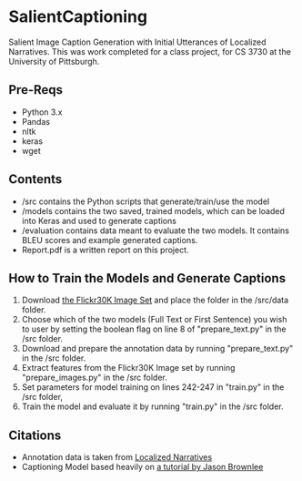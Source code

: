 # SalientCaptioning
Salient Image Caption Generation with Initial Utterances of Localized Narratives. This was work completed for a class project, for CS 3730 at the University of Pittsburgh.

## Pre-Reqs
- Python 3.x
- Pandas
- nltk
- keras
- wget

## Contents
- /src contains the Python scripts that generate/train/use the model
- /models contains the two saved, trained models, which can be loaded into Keras and used to generate captions
- /evaluation contains data meant to evaluate the two models. It contains BLEU scores and example generated captions.
- Report.pdf is a written report on this project.

## How to Train the Models and Generate Captions
1. Download [the Flickr30K Image Set](https://www.kaggle.com/hsankesara/flickr-image-dataset) and place the folder in the /src/data folder.
2. Choose which of the two models (Full Text or First Sentence) you wish to user by setting the boolean flag on line 8 of "prepare_text.py" in the /src folder.
3. Download and prepare the annotation data by running "prepare_text.py" in the /src folder.
4. Extract features from the Flickr30K Image set by running "prepare_images.py" in the /src folder.
5. Set parameters for model training on lines 242-247 in "train.py" in the /src folder,
6. Train the model and evaluate it by running "train.py" in the /src folder.

## Citations
- Annotation data is taken from [Localized Narratives](https://google.github.io/localized-narratives/)
- Captioning Model based heavily on [a tutorial by Jason Brownlee](https://machinelearningmastery.com/develop-a-caption-generation-model-in-keras/)
